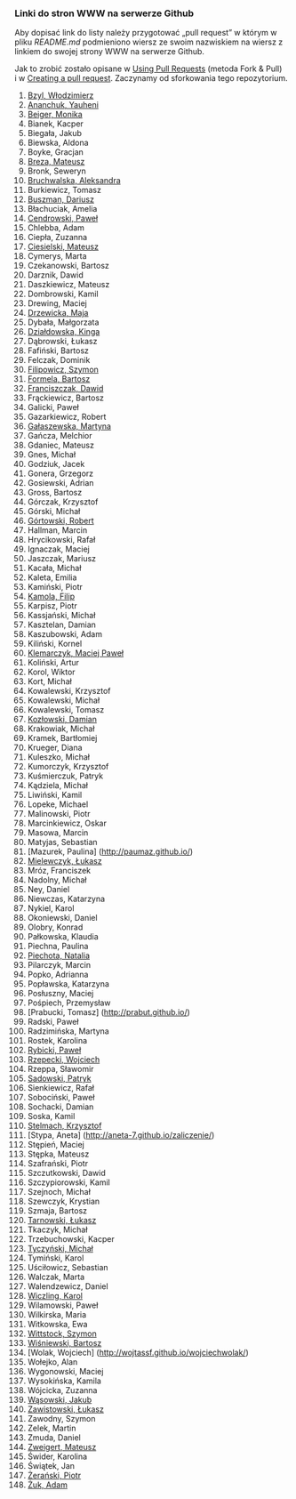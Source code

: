 ﻿### Linki do stron WWW na serwerze Github

Aby dopisać link do listy należy przygotować „pull request”
w którym w pliku *README.md* podmieniono wiersz
ze swoim nazwiskiem na wiersz z linkiem do swojej strony
WWW na serwerze Github.

Jak to zrobić zostało opisane w [Using Pull Requests](https://help.github.com/articles/using-pull-requests)
(metoda Fork & Pull) i w [Creating a pull request](https://help.github.com/articles/creating-a-pull-request).
Zaczynamy od sforkowania tego repozytorium.

1. [Bzyl, Włodzimierz](http://wbzyl.github.io/)
1. [Ananchuk, Yauheni](http://zhenya1096.github.io/zaliczenie/)
1. [Beiger, Monika](http://mbeiger.github.io/zaliczenie/)
1. Bianek, Kacper
1. Biegała, Jakub
1. Biewska, Aldona
1. Boyke, Gracjan
1. [Breza, Mateusz](http://mbreza.github.io/rep1/)
1. Bronk, Seweryn
1. [Bruchwalska, Aleksandra](http://abruchwalska.github.io/zaliczenie/)
1. Burkiewicz, Tomasz
1. [Buszman, Dariusz](http://dbuszman.github.io/)
1. Błachuciak, Amelia
1. [Cendrowski, Paweł](http://pcendrowski.github.io/Blog-SP/)
1. Chlebba, Adam
1. Ciepła, Zuzanna
1. [Ciesielski, Mateusz](http://m-ciesielski.github.io/blog/)
1. Cymerys, Marta
1. Czekanowski, Bartosz
1. Darznik, Dawid
1. Daszkiewicz, Mateusz
1. Dombrowski, Kamil
1. Drewing, Maciej
1. [Drzewicka, Maja](http://majad.github.io/blog/)
1. Dybała, Małgorzata
1. [Działdowska, Kinga](http://kdzialdowska.github.io/blog/)
1. Dąbrowski, Łukasz
1. Fafiński, Bartosz
1. Felczak, Dominik
1. [Filipowicz, Szymon](http://banan3k.github.io/zaliczenie/)
1. [Formela, Bartosz](http://bformela.github.io/blog/)
1. [Franciszczak, Dawid](http://dfranciszczak.github.io/zalicz/)
1. Frąckiewicz, Bartosz
1. Galicki, Paweł
1. Gazarkiewicz, Robert
1. [Gałaszewska, Martyna](http://mgalaszewska.github.io/zaliczenie/)
1. Gańcza, Melchior
1. Gdaniec, Mateusz
1. Gnes, Michał
1. Godziuk, Jacek
1. Gonera, Grzegorz
1. Gosiewski, Adrian
1. Gross, Bartosz
1. Górczak, Krzysztof
1. Górski, Michał
1. [Górtowski, Robert](http://jabycplacek.github.io/Blog/)
1. Hallman, Marcin
1. Hrycikowski, Rafał
1. Ignaczak, Maciej
1. Jaszczak, Mariusz
1. Kacała, Michał
1. Kaleta, Emilia
1. Kamiński, Piotr
1. [Kamola, Filip](http://fkamola.github.io/Blog/)
1. Karpisz, Piotr
1. Kassjański, Michał
1. Kasztelan, Damian
1. Kaszubowski, Adam
1. Kiliński, Kornel
1. [Klemarczyk, Maciej Paweł](http://mklemarczyk.github.io/)
1. Koliński, Artur
1. Korol, Wiktor
1. Kort, Michał
1. Kowalewski, Krzysztof
1. Kowalewski, Michał
1. Kowalewski, Tomasz
1. [Kozłowski, Damian](http://dkozlowski.github.io/BLOG)
1. Krakowiak, Michał
1. Kramek, Bartłomiej
1. Krueger, Diana
1. Kuleszko, Michał
1. Kumorczyk, Krzysztof
1. Kuśmierczuk, Patryk
1. Kądziela, Michał
1. Liwiński, Kamil
1. Lopeke, Michael
1. Malinowski, Piotr
1. Marcinkiewicz, Oskar
1. Masowa, Marcin
1. Matyjas, Sebastian
1. [Mazurek, Paulina] (http://paumaz.github.io/)
1. [Mielewczyk, Łukasz](http://romety2.github.io/zaliczonko/)
1. Mróz, Franciszek
1. Nadolny, Michał
1. Ney, Daniel
1. Niewczas, Katarzyna
1. Nykiel, Karol
1. Okoniewski, Daniel
1. Olobry, Konrad
1. Pałkowska, Klaudia
1. Piechna, Paulina
1. [Piechota, Natalia](http://npiechota.github.io/project)
1. Pilarczyk, Marcin
1. Popko, Adrianna
1. Popławska, Katarzyna
1. Posłuszny, Maciej
1. Pośpiech, Przemysław
1. [Prabucki, Tomasz] (http://prabut.github.io/)
1. Radski, Paweł
1. Radzimińska, Martyna
1. Rostek, Karolina
1. [Rybicki, Paweł](http://saovin.github.io/blog)
1. [Rzepecki, Wojciech](http://wojtass.github.io/)
1. Rzeppa, Sławomir
1. [Sadowski, Patryk](http://psadowski.github.io/blog/)
1. Sienkiewicz, Rafał
1. Sobociński, Paweł
1. Sochacki, Damian
1. Soska, Kamil
1. [Stelmach, Krzysztof](http://krzysiekes.github.io/Krzysiek/)
1. [Stypa, Aneta] (http://aneta-7.github.io/zaliczenie/)
1. Stępień, Maciej
1. Stępka, Mateusz
1. Szafrański, Piotr
1. Szczutkowski, Dawid
1. Szczypiorowski, Kamil
1. Szejnoch, Michał
1. Szewczyk, Krystian
1. Szmaja, Bartosz
1. [Tarnowski, Łukasz](http://ltarnowski1.github.io/Zaliczenie/)
1. Tkaczyk, Michał
1. Trzebuchowski, Kacper
1. [Tyczyński, Michał](http://mtyczynski.github.io/Index/)
1. Tymiński, Karol
1. Uściłowicz, Sebastian
1. Walczak, Marta
1. Walendzewicz, Daniel
1. [Wiczling, Karol](http://kwiczling.github.io/Repo1/)
1. Wilamowski, Paweł
1. Wilkirska, Maria
1. Witkowska, Ewa
1. [Wittstock, Szymon](http://swittstock.github.io/koziol)
1. [Wiśniewski, Bartosz](http://bwisniewski.github.io/zaliczenie/)
1. [Wolak, Wojciech] (http://wojtassf.github.io/wojciechwolak/)
1. Wołejko, Alan
1. Wygonowski, Maciej
1. Wysokińska, Kamila
1. Wójcicka, Zuzanna
1. [Wąsowski, Jakub](http://jwasowski.github.io/Zaliczenie)
1. [Zawistowski, Łukasz](http://lzawistowski.github.io/Repo/)
1. Zawodny, Szymon
1. Zelek, Martin
1. Zmuda, Daniel
1. [Zweigert, Mateusz](http://mzweigert.github.io)
1. Świder, Karolina
1. Świątek, Jan
1. [Żerański, Piotr](http://pzeranski.github.io/zaliczenie/)
1. [Żuk, Adam](http://a-zuk.github.io/blog/)
